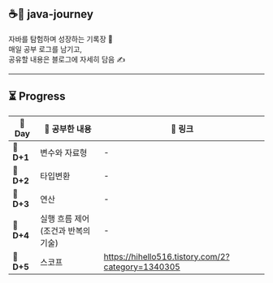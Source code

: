 ## ☕🚀 java-journey

자바를 탐험하며 성장하는 기록장 🐾  
매일 공부 로그를 남기고,  
공유할 내용은 블로그에 자세히 담음 ✍️

---

## ⏳ Progress

| 📅 Day     | 📖 공부한 내용             | 🔗 링크 |
|------------|-----------------------|--------|
| 🐣 **D+1** | 변수와 자료형               | - |
| 🐣 **D+2** | 타입변환                  | - |
| 🐣 **D+3** | 연산                    | - |
| 🐣 **D+4** | 실행 흐름 제어 (조건과 반복의 기술) | - |
| 🐣 **D+5** | 스코프                   | https://hihello516.tistory.com/2?category=1340305 |